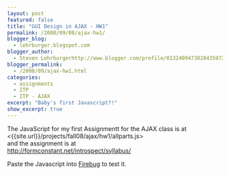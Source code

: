 ```yaml
---
layout: post
featured: false
title: "GUI Design in AJAX - HW1"
permalink: /2008/09/08/ajax-hw1/
blogger_blog:
  - lehrburger.blogspot.com
blogger_author:
  - Steven Lehrburgerhttp://www.blogger.com/profile/01324094738204359728noreply@blogger.com
blogger_permalink:
  - /2008/09/ajax-hw1.html
categories:
  - assignments
  - ITP
  - ITP - AJAX
excerpt: "Baby's first Javascript?!"
show_excerpt: true
---
```

The JavaScript for my first Assignmentt for the AJAX class is at  
<{{site.url}}/projects/fall08/ajax/hw1/allparts.js>  
and the assignment is at  
<http://formconstant.net/introspect/syllabus/>

Paste the Javascript into [Firebug][1] to test it.

 [1]: https://addons.mozilla.org/en-US/firefox/addon/1843
